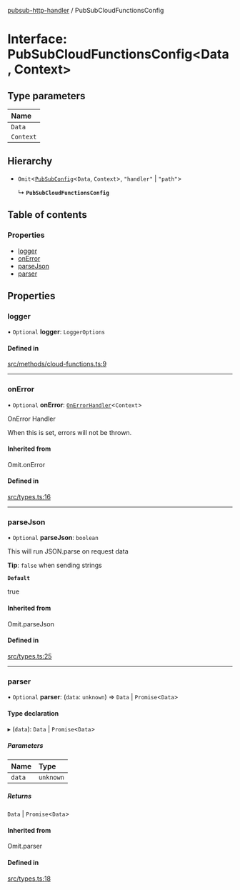 [pubsub-http-handler](../README.md) / PubSubCloudFunctionsConfig

# Interface: PubSubCloudFunctionsConfig<Data, Context\>

## Type parameters

| Name |
| :------ |
| `Data` |
| `Context` |

## Hierarchy

- `Omit`<[`PubSubConfig`](PubSubConfig.md)<`Data`, `Context`\>, ``"handler"`` \| ``"path"``\>

  ↳ **`PubSubCloudFunctionsConfig`**

## Table of contents

### Properties

- [logger](PubSubCloudFunctionsConfig.md#logger)
- [onError](PubSubCloudFunctionsConfig.md#onerror)
- [parseJson](PubSubCloudFunctionsConfig.md#parsejson)
- [parser](PubSubCloudFunctionsConfig.md#parser)

## Properties

### logger

• `Optional` **logger**: `LoggerOptions`

#### Defined in

[src/methods/cloud-functions.ts:9](https://github.com/simenandre/pubsub-http-handler/blob/a2ca195/src/methods/cloud-functions.ts#L9)

___

### onError

• `Optional` **onError**: [`OnErrorHandler`](../README.md#onerrorhandler)<`Context`\>

OnError Handler

When this is set, errors will not be
thrown.

#### Inherited from

Omit.onError

#### Defined in

[src/types.ts:16](https://github.com/simenandre/pubsub-http-handler/blob/a2ca195/src/types.ts#L16)

___

### parseJson

• `Optional` **parseJson**: `boolean`

This will run JSON.parse on request data

**Tip**: `false` when sending strings

**`Default`**

true

#### Inherited from

Omit.parseJson

#### Defined in

[src/types.ts:25](https://github.com/simenandre/pubsub-http-handler/blob/a2ca195/src/types.ts#L25)

___

### parser

• `Optional` **parser**: (`data`: `unknown`) => `Data` \| `Promise`<`Data`\>

#### Type declaration

▸ (`data`): `Data` \| `Promise`<`Data`\>

##### Parameters

| Name | Type |
| :------ | :------ |
| `data` | `unknown` |

##### Returns

`Data` \| `Promise`<`Data`\>

#### Inherited from

Omit.parser

#### Defined in

[src/types.ts:18](https://github.com/simenandre/pubsub-http-handler/blob/a2ca195/src/types.ts#L18)
